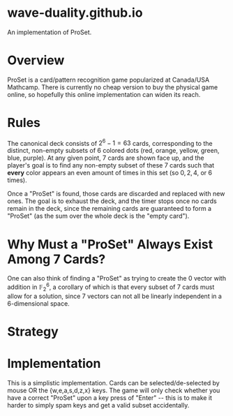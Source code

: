 # wave-duality.github.io
An implementation of ProSet.

# Overview
ProSet is a card/pattern recognition game popularized at Canada/USA Mathcamp. There is currently no cheap version to buy the physical game online, so hopefully this online implementation can widen its reach.

# Rules
The canonical deck consists of $2^6 - 1 = 63$ cards, corresponding to the distinct, non-empty subsets of $6$ colored dots (red, orange, yellow, green, blue, purple). At any given point, $7$ cards are shown face up, and the player's goal is to find any non-empty subset of these $7$ cards such that **every** color appears an even amount of times in this set (so $0, 2, 4,$ or $6$ times). 

Once a "ProSet" is found, those cards are discarded and replaced with new ones. The goal is to exhaust the deck, and the timer stops once no cards remain in the deck, since the remaining cards are guaranteed to form a "ProSet" (as the sum over the whole deck is the "empty card"). 

# Why Must a "ProSet" Always Exist Among 7 Cards?
One can also think of finding a "ProSet" as trying to create the $0$ vector with addition in $\mathbb{F}_2^6,$ a corollary of which is that every subset of $7$ cards must allow for a solution, since $7$ vectors can not all be linearly independent in a $6$-dimensional space.

# Strategy

# Implementation
This is a simplistic implementation. Cards can be selected/de-selected by mouse OR the {w,e,a,s,d,z,x} keys. The game will only check whether you have a correct "ProSet" upon a key press of "Enter" -- this is to make it harder to simply spam keys and get a valid subset accidentally.


